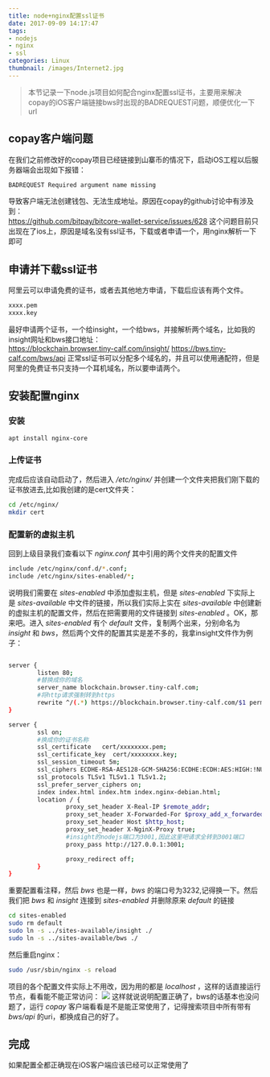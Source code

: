 ```yaml
---
title: node+nginx配置ssl证书
date: 2017-09-09 14:17:47
tags:
- nodejs
- nginx
- ssl
categories: Linux
thumbnail: /images/Internet2.jpg
---
```


> 本节记录一下node.js项目如何配合nginx配置ssl证书，主要用来解决copay的iOS客户端链接bws时出现的BADREQUEST问题，顺便优化一下url

## copay客户端问题
在我们之前修改好的copay项目已经链接到山寨币的情况下，启动iOS工程以后服务器端会出现如下报错：

```bash
BADREQUEST Required argument name missing
```

导致客户端无法创建钱包、无法生成地址。原因在copay的github讨论中有涉及到：<br>
https://github.com/bitpay/bitcore-wallet-service/issues/628
这个问题目前只出现在了ios上，原因是域名没有ssl证书，下载或者申请一个，用nginx解析一下即可

## 申请并下载ssl证书
阿里云可以申请免费的证书，或者去其他地方申请，下载后应该有两个文件。

```bash
xxxx.pem
xxxx.key
```

最好申请两个证书，一个给insight，一个给bws，并接解析两个域名，比如我的insight网址和bws接口地址：<br>
https://blockchain.browser.tiny-calf.com/insight/
https://bws.tiny-calf.com/bws/api
正常ssl证书可以分配多个域名的，并且可以使用通配符，但是阿里的免费证书只支持一个耳机域名，所以要申请两个。

## 安装配置nginx
### 安装

```bash
apt install nginx-core
```
### 上传证书
完成后应该自动启动了，然后进入 */etc/nginx/* 并创建一个文件夹把我们刚下载的证书放进去,比如我创建的是cert文件夹：
```bash
cd /etc/nginx/
mkdir cert
```
### 配置新的虚拟主机

回到上级目录我们查看以下 *nginx.conf* 其中引用的两个文件夹的配置文件
```bash
include /etc/nginx/conf.d/*.conf;
include /etc/nginx/sites-enabled/*;
```
说明我们需要在 *sites-enabled* 中添加虚拟主机，但是 *sites-enabled* 下实际上是 *sites-available* 中文件的链接，所以我们实际上实在 *sites-available* 中创建新的虚拟主机的配置文件，然后在把需要用的文件链接到 *sites-enabled* 。OK，那来吧。进入 *sites-enabled*
有个 *default* 文件，复制两个出来，分别命名为 *insight* 和 *bws*，然后两个文件的配置其实是差不多的，我拿insight文件作为例子：
```bash

server {
        listen 80;
        #替换成你的域名
        server_name blockchain.browser.tiny-calf.com;
        #将http请求强制转到https
        rewrite ^/(.*) https://blockchain.browser.tiny-calf.com/$1 permanent;
}

server {
        ssl on;
        #换成你的证书名称
        ssl_certificate   cert/xxxxxxxx.pem;
        ssl_certificate_key  cert/xxxxxxxx.key;
        ssl_session_timeout 5m;
        ssl_ciphers ECDHE-RSA-AES128-GCM-SHA256:ECDHE:ECDH:AES:HIGH:!NULL:!aNULL:!MD5:!ADH:!RC4;
        ssl_protocols TLSv1 TLSv1.1 TLSv1.2;
        ssl_prefer_server_ciphers on;
        index index.html index.htm index.nginx-debian.html;
        location / {
                proxy_set_header X-Real-IP $remote_addr;
                proxy_set_header X-Forwarded-For $proxy_add_x_forwarded_for;
                proxy_set_header Host $http_host;
                proxy_set_header X-NginX-Proxy true;
                #insight的nodejs端口为3001,因此这里吧请求全转到3001端口
                proxy_pass http://127.0.0.1:3001;

                proxy_redirect off;
        }
}

```

重要配置看注释，然后 *bws* 也是一样，*bws* 的端口号为3232,记得换一下。然后我们把 *bws* 和 *insight* 连接到 *sites-enabled* 并删除原来 *default* 的链接
```bash
cd sites-enabled
sudo rm default
sudo ln -s ../sites-available/insight ./
sudo ln -s ../sites-available/bws ./
```
然后重启nginx：

```bash
sudo /usr/sbin/nginx -s reload
```
项目的各个配置文件实际上不用改，因为用的都是 *localhost* ，这样的话直接运行节点，看看能不能正常访问：
![](http://www.tiny-calf.com/content/images/2017/07/2017-07-24-09-14-52----.png)
这样就说说明配置正确了，bws的话基本也没问题了，运行 *copay* 客户端看看是不是能正常使用了，记得搜索项目中所有带有 *bws/api* 的uri，都换成自己的好了。
## 完成
如果配置全都正确现在iOS客户端应该已经可以正常使用了
